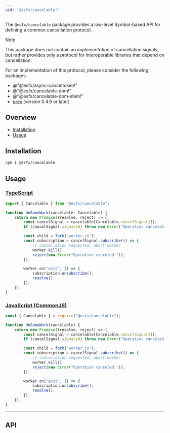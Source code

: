 ```yaml
---
uid: '@esfx/cancelable!'
---
```


The `@esfx/cancelable` package provides a low-level Symbol-based API for defining a common cancellation protocol.

> [!NOTE]
> This package does not contain an *implementation* of cancellation signals, but rather provides only a
> protocol for interoperable libraries that depend on cancellation.
>
> For an implementation of this protocol, please consider the following packages:
> - @"@esfx/async-canceltoken!"
> - @"@esfx/cancelable-dom!"
> - @"@esfx/cancelable-dom-shim!"
> - [prex](https://github.com/rbuckton/prex#readme) (version 0.4.6 or later)

## Overview

* [Installation](#installation)
* [Usage](#usage)

## Installation

```sh
npm i @esfx/cancelable
```

## Usage

### [TypeScript](#tab/ts)
```ts
import { Cancelable } from "@esfx/cancelable";

function doSomeWork(cancelable: Cancelable) {
    return new Promise((resolve, reject) => {
        const cancelSignal = cancelable[Cancelable.cancelSignal]();
        if (cancelSignal.signaled) throw new Error("Operation canceled.");

        const child = fork("worker.js");
        const subscription = cancelSignal.subscribe(() => {
            // cancellation requested, abort worker
            worker.kill();
            reject(new Error("Operation canceled."));
        });

        worker.on("exit", () => {
            subscription.unsubscribe();
            resolve();
        });
    });
}
```

### [JavaScript (CommonJS)](#tab/js)
```js
const { Cancelable } = require("@esfx/cancelable");

function doSomeWork(cancelable) {
    return new Promise((resolve, reject) => {
        const cancelSignal = cancelable[Cancelable.cancelSignal]();
        if (cancelSignal.signaled) throw new Error("Operation canceled.");

        const child = fork("worker.js");
        const subscription = cancelSignal.subscribe(() => {
            // cancellation requested, abort worker
            worker.kill();
            reject(new Error("Operation canceled."));
        });

        worker.on("exit", () => {
            subscription.unsubscribe();
            resolve();
        });
    });
}
```

***

## API
